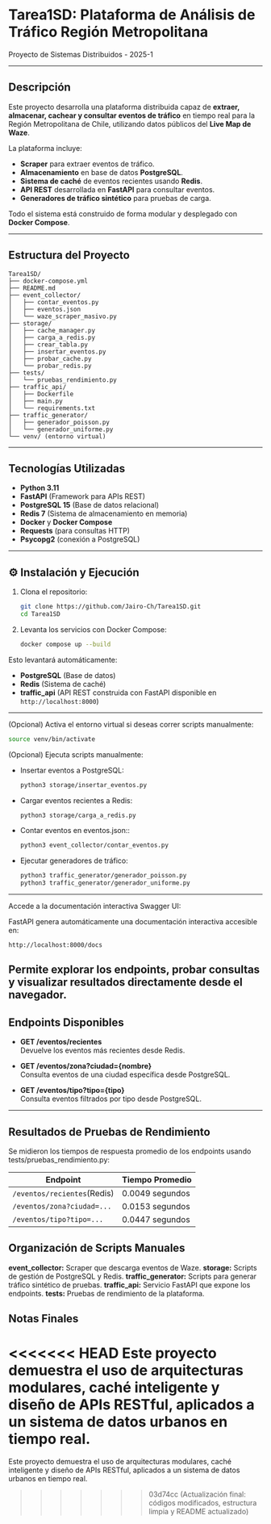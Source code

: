# Tarea1SD: Plataforma de Análisis de Tráfico Región Metropolitana

Proyecto de Sistemas Distribuidos - 2025-1

---

## Descripción

Este proyecto desarrolla una plataforma distribuida capaz de **extraer, almacenar, cachear y consultar eventos de tráfico** en tiempo real para la Región Metropolitana de Chile, utilizando datos públicos del **Live Map de Waze**.

La plataforma incluye:

- **Scraper** para extraer eventos de tráfico.
- **Almacenamiento** en base de datos **PostgreSQL**.
- **Sistema de caché** de eventos recientes usando **Redis**.
- **API REST** desarrollada en **FastAPI** para consultar eventos.
- **Generadores de tráfico sintético** para pruebas de carga.

Todo el sistema está construido de forma modular y desplegado con **Docker Compose**.

---

## Estructura del Proyecto


```
Tarea1SD/
├── docker-compose.yml
├── README.md
├── event_collector/
│   ├── contar_eventos.py
│   ├── eventos.json
│   └── waze_scraper_masivo.py
├── storage/
│   ├── cache_manager.py
│   ├── carga_a_redis.py
│   ├── crear_tabla.py
│   ├── insertar_eventos.py
│   ├── probar_cache.py
│   └── probar_redis.py
├── tests/
│   └── pruebas_rendimiento.py
├── traffic_api/
│   ├── Dockerfile
│   ├── main.py
│   └── requirements.txt
├── traffic_generator/
│   ├── generador_poisson.py
│   └── generador_uniforme.py
└── venv/ (entorno virtual)
```





---

## Tecnologías Utilizadas

- **Python 3.11**
- **FastAPI** (Framework para APIs REST)
- **PostgreSQL 15** (Base de datos relacional)
- **Redis 7** (Sistema de almacenamiento en memoria)
- **Docker** y **Docker Compose**
- **Requests** (para consultas HTTP)
- **Psycopg2** (conexión a PostgreSQL)

---

## ⚙️ Instalación y Ejecución

1. Clona el repositorio:
   ```bash
   git clone https://github.com/Jairo-Ch/Tarea1SD.git
   cd Tarea1SD
   ```

2. Levanta los servicios con Docker Compose:
   ```bash
   docker compose up --build
   ```

Esto levantará automáticamente:

- **PostgreSQL** (Base de datos)
- **Redis** (Sistema de caché)
- **traffic_api** (API REST construida con FastAPI disponible en `http://localhost:8000`)

---

(Opcional) Activa el entorno virtual si deseas correr scripts manualmente:
```bash
source venv/bin/activate
```

(Opcional) Ejecuta scripts manualmente:

- Insertar eventos a PostgreSQL:
  ```bash
  python3 storage/insertar_eventos.py
  ```

- Cargar eventos recientes a Redis:
  ```bash
  python3 storage/carga_a_redis.py
  ```
- Contar eventos en eventos.json::
  ```bash
  python3 event_collector/contar_eventos.py
  ```
- Ejecutar generadores de tráfico:
  ```bash
  python3 traffic_generator/generador_poisson.py
  python3 traffic_generator/generador_uniforme.py
  ```
  

---

Accede a la documentación interactiva Swagger UI:

FastAPI genera automáticamente una documentación interactiva accesible en:
```
http://localhost:8000/docs
```
Permite explorar los endpoints, probar consultas y visualizar resultados directamente desde el navegador.
---

##  Endpoints Disponibles

- **GET /eventos/recientes**  
  Devuelve los eventos más recientes desde Redis.

- **GET /eventos/zona?ciudad={nombre}**  
  Consulta eventos de una ciudad específica desde PostgreSQL.

- **GET /eventos/tipo?tipo={tipo}**  
  Consulta eventos filtrados por tipo desde PostgreSQL.

---

## Resultados de Pruebas de Rendimiento

Se midieron los tiempos de respuesta promedio de los endpoints usando 
tests/pruebas_rendimiento.py:

| Endpoint                      | Tiempo Promedio    |
|-------------------------------|--------------------|
| `/eventos/recientes`(Redis)   | 0.0049  segundos   |
| `/eventos/zona?ciudad=...`    | 0.0153 segundos    |
| `/eventos/tipo?tipo=...`      | 0.0447 segundos    |

## Organización de Scripts Manuales

 **event_collector:** Scraper que descarga eventos de Waze.
 **storage:** Scripts de gestión de PostgreSQL y Redis.
 **traffic_generator:** Scripts para generar tráfico sintético de pruebas.
 **traffic_api:** Servicio FastAPI que expone los endpoints.
 **tests:** Pruebas de rendimiento de la plataforma.

## Notas Finales

<<<<<<< HEAD
Este proyecto demuestra el uso de arquitecturas modulares, caché inteligente y diseño de APIs RESTful, aplicados a un sistema de datos urbanos en tiempo real.
=======
Este proyecto demuestra el uso de arquitecturas modulares, caché inteligente y diseño de APIs RESTful, aplicados a un sistema de datos urbanos en tiempo real.
>>>>>>> 03d74cc (Actualización final: códigos modificados, estructura limpia y README actualizado)
